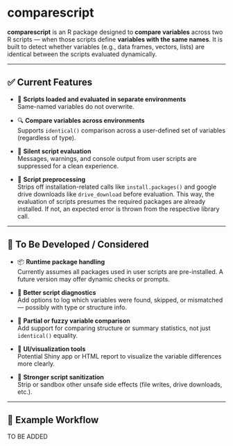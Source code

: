 # comparescript
**comparescript** is an R package designed to **compare variables** across two R scripts — when those scripts define **variables with the same names**.
It is built to detect whether variables (e.g., data frames, vectors, lists) are identical between the scripts evaluated dynamically.

---

## ✅ Current Features

- 📂 **Scripts loaded and evaluated in separate environments**  
  Same-named variables do not overwrite.

- 🔍 **Compare variables across environments**  
  Supports `identical()` comparison across a user-defined set of variables (regardless of type).

- 🤫 **Silent script evaluation**  
  Messages, warnings, and console output from user scripts are suppressed for a clean experience.

- 🚫 **Script preprocessing**  
  Strips off installation-related calls like `install.packages()` and google drive downloads like `drive_download` before evaluation.
  This way, the evaluation of scripts presumes the required packages are already installed.
  If not, an expected error is thrown from the respective library call.

---

## 🚧 To Be Developed / Considered

- 📦 **Runtime package handling**  
  Currently assumes all packages used in user scripts are pre-installed. A future version may offer dynamic checks or prompts.

- 📜 **Better script diagnostics**  
  Add options to log which variables were found, skipped, or mismatched — possibly with type or structure info.

- 🔧 **Partial or fuzzy variable comparison**  
  Add support for comparing structure or summary statistics, not just `identical()` equality.

- 👀 **UI/visualization tools**  
  Potential Shiny app or HTML report to visualize the variable differences more clearly.

- 🧹 **Stronger script sanitization**  
  Strip or sandbox other unsafe side effects (file writes, drive downloads, etc.).

---

## 🔄 Example Workflow
TO BE ADDED
